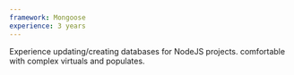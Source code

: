 ```yaml
---
framework: Mongoose
experience: 3 years
---
```


Experience updating/creating databases for NodeJS projects. comfortable with complex virtuals and populates.